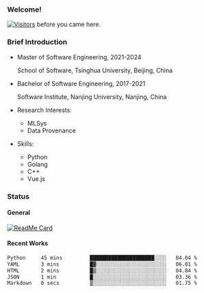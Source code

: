 ### Welcome!

[![Visitors](https://visitor-badge.laobi.icu/badge?page_id=HermitSun.HermitSun)]() before you came here.

### Brief Introduction

- Master of Software Engineering, 2021-2024
  
  School of Software, Tsinghua University, Beijing, China

- Bachelor of Software Engineering, 2017-2021
  
  Software Institute, Nanjing University, Nanjing, China

- Research Interests:
  - MLSys
  - Data Provenance

- Skills:
  - Python
  - Golang
  - C++
  - Vue.js

### Status

#### General

[![ReadMe Card](https://github-readme-stats.hermitsun.vercel.app/api?username=HermitSun&count_private=true&show_icons=true)]()

#### Recent Works

<!--START_SECTION:waka-->

```txt
Python     45 mins         █████████████████████░░░░   84.04 %
YAML       3 mins          █▓░░░░░░░░░░░░░░░░░░░░░░░   06.01 %
HTML       2 mins          █▒░░░░░░░░░░░░░░░░░░░░░░░   04.84 %
JSON       1 min           █░░░░░░░░░░░░░░░░░░░░░░░░   03.36 %
Markdown   0 secs          ▒░░░░░░░░░░░░░░░░░░░░░░░░   01.75 %
```

<!--END_SECTION:waka-->
